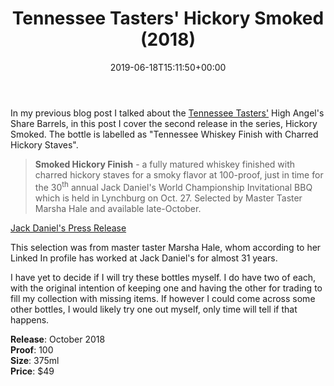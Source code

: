 ﻿---
layout: post
title: Tennessee Tasters' Hickory Smoked (2018)
date: '2019-06-18T15:11:50+00:00'
last_modified_at: '2024-06-24T14:44:00+00:00'
permalink: HickorySmoked
image: 4/HickorySmoked-1.jpg
description: A collector's guide to the Jack Daniel's Tennessee Tasters' Series Hickory Smoked release "Tennessee Whiskey Finish with Charred Hickory Staves"
gallery:
  HickorySmoked:
  - image_path: 4/HickorySmoked-1.jpg
    image-caption: Jack Daniel's Tennessee Tasters' Series Hickory Smoked release
    image-copyright: © CollectorOfJack.com
  - image_path: 4/HickorySmoked-2.jpg
    image-caption: Jack Daniel's Tennessee Tasters' Series Hickory Smoked release
    image-copyright: © CollectorOfJack.com
  - image_path: 4/HickorySmoked-3.jpg
    image-caption: Jack Daniel's Tennessee Tasters' Series Hickory Smoked release
    image-copyright: © CollectorOfJack.com
  - image_path: 4/HickorySmoked-4.jpg
    image-caption: Jack Daniel's Tennessee Tasters' Series Hickory Smoked release
    image-copyright: © CollectorOfJack.com
  - image_path: 4/HickorySmoked-5.jpg
    image-caption: Jack Daniel's Tennessee Tasters' Series Hickory Smoked release
    image-copyright: © CollectorOfJack.com

categories: [ Distiller Series, TN Tasters, Tennessee Tasters, Tasters Series, 375ml, Hickory Smoked, Hickory ]
---

In my previous blog post I talked about the [Tennessee Tasters'](/series/tasters-distillery) High Angel's Share Barrels, in this post I cover the second release in the series, Hickory Smoked. The bottle is labelled as "Tennessee Whiskey Finish with Charred Hickory Staves". 

> **Smoked Hickory Finish** - a fully matured whiskey finished with charred hickory staves for a smoky flavor at 100-proof, just in time for the 30<sup>th</sup> annual Jack Daniel's World Championship Invitational BBQ which is held in Lynchburg on Oct. 27. Selected by Master Taster Marsha Hale and available late-October.     

    
[Jack Daniel's Press Release](http://pressroom.jackdaniels.com/jack-daniels-launches-limited-edition-tennessee-tasters-selection/)

This selection was from master taster Marsha Hale, whom according to her Linked In profile has worked at Jack Daniel's for almost 31 years. 

I have yet to decide if I will try these bottles myself. I do have two of each, with the original intention of keeping one and having the other for trading to fill my collection with missing items. If however I could come across some other bottles, I would likely try one out myself, only time will tell if that happens.

**Release**: October 2018  
**Proof**: 100  
**Size**: 375ml  
**Price**: $49

